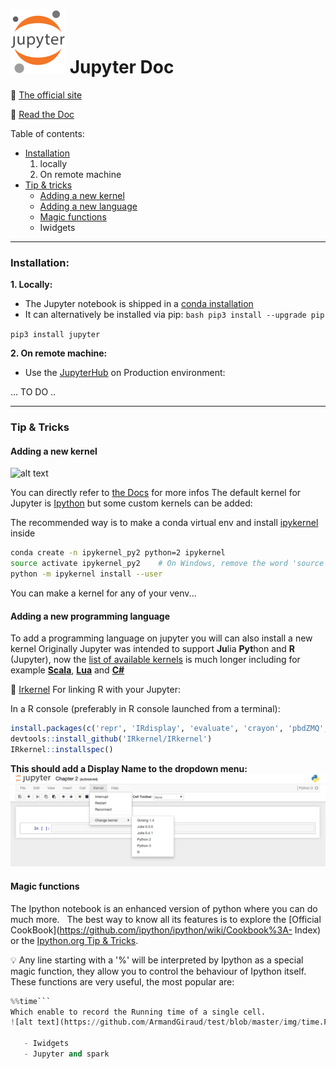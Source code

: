 # ![alt text](https://github.com/ArmandGiraud/test/blob/master/img/jupyter.svg) Jupyter Doc



:link: [The official site](http://jupyter.org/)

:green_book: [Read the Doc](http://jupyter-notebook.readthedocs.io/en/stable/)

Table of contents: 
 - [Installation](#installation)
    1. locally
    2. On remote machine
 - [Tip & tricks](#tip--tricks)
    - [Adding a new kernel](#adding-a-new-kernel)
    - [Adding a new language](#adding-a-new-programming-language)
    - [Magic functions](#magic-functions)
    - Iwidgets
    
 
 ---
 
 ### Installation:
 
 **1. Locally:**
 
 - The Jupyter notebook is shipped in a [conda installation](https://www.anaconda.com/download/)
 - It can alternatively be installed via pip:
 ```bash pip3 install --upgrade pip```
 
 ```pip3 install jupyter```
 
 **2. On remote machine:**
 
- Use the [JupyterHub](https://github.com/jupyterhub/jupyterhub) on Production environment:

... TO DO ..

---
### Tip & Tricks

#### Adding a new kernel
![alt text](https://github.com/ArmandGiraud/test/blob/master/img/change_kernel.PNG)

You can directly refer to [the Docs](https://ipython.readthedocs.io/en/latest/install/kernel_install.html) for more infos
The default kernel for Jupyter is [Ipython](https://ipython.readthedocs.io/en/latest/) but some custom kernels can be added:

The recommended way is to make a conda virtual env and install [ipykernel](https://github.com/ipython/ipykernel) inside

```bash
conda create -n ipykernel_py2 python=2 ipykernel
source activate ipykernel_py2    # On Windows, remove the word 'source'
python -m ipykernel install --user
```
You can make a kernel for any of your venv... 

#### Adding a new programming language
To add a programming language on jupyter you will can also install a new kernel 
Originally Jupyter was intended to support **Ju**lia **Pyt**hon and **R** (Jupyter), now the [list of available kernels](https://github.com/jupyter/jupyter/wiki/Jupyter-kernels) is much longer including for example [**Scala**](https://github.com/jupyter-scala/jupyter-scala#quick-start),  [**Lua**](https://github.com/pakozm/IPyLua) and [**C#**](https://github.com/zabirauf/icsharp)

:flashlight: [Irkernel](https://irkernel.github.io/installation/) For linking R with your Jupyter:

In a R console (preferably in R console launched from a terminal):
```R
install.packages(c('repr', 'IRdisplay', 'evaluate', 'crayon', 'pbdZMQ', 'devtools', 'uuid', 'digest'))
devtools::install_github('IRkernel/IRkernel')
IRkernel::installspec()
```
**This should add a Display Name to the dropdown menu:**
![alt text](https://github.com/ArmandGiraud/test/blob/master/img/ipy4_demo.png)


#### Magic functions
   The Ipython notebook is an enhanced version of python where you can do much more.
   The best way to know all its features is to explore the [Official CookBook](https://github.com/ipython/ipython/wiki/Cookbook%3A- Index) or the [Ipython.org Tip & Tricks](https://ipython.org/ipython-doc/3/interactive/tips.html#tips).
   
:bulb:  Any line starting with a '%' will be interpreted by Ipython as a special magic function, they allow you to control the behaviour of Ipython itself.
These functions are very useful, the most popular are:

```python
%%time```
Which enable to record the Running time of a single cell.
![alt text](https://github.com/ArmandGiraud/test/blob/master/img/time.PNG)
   
   - Iwidgets
   - Jupyter and spark
